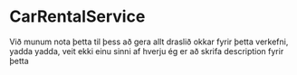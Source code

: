 # CarRentalService
Við munum nota þetta til þess að gera allt draslið okkar fyrir þetta verkefni, yadda yadda, veit ekki einu sinni af hverju ég er að skrifa description fyrir þetta
